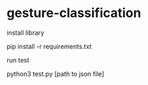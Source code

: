 # gesture-classification

install library

pip install -r requirements.txt

run test

python3 test.py [path to json file]